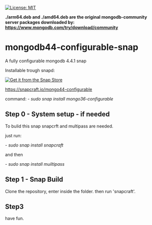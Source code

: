   [![License: MIT](https://img.shields.io/badge/License-MIT-yellow.svg)](https://opensource.org/licenses/MIT)


**./arm64.deb and ./amd64.deb are the original mongodb-community server packages downloaded by:
https://www.mongodb.com/try/download/community**

# mongodb44-configurable-snap



A fully configurable mongodb 4.4.1 snap 

Installable trough snapd:

[![Get it from the Snap Store](https://snapcraft.io/static/images/badges/en/snap-store-black.svg)](https://snapcraft.io/mongo44-configurable)


https://snapcraft.io/mongo44-configurable

command:
*- sudo snap install mongo36-configurable*


## Step 0 - System setup - if needed
To bulid this snap snapcrft and multipass are needed.

just run:

*- sudo snap install snapcraft*

and then

*- sudo snap install muiltipass*

## Step 1 - Snap Build

Clone the repository, enter inside the folder. then run 'snapcraft'.

## Step3 

have fun.
